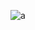 ![a](https://cloud.githubusercontent.com/assets/21317654/19139058/09441614-8b47-11e6-80e3-de2ed6e2a73c.png)

